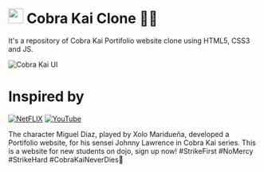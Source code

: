 # <img src="https://cdn.worldvectorlogo.com/logos/cobra-kia-logo.svg" height="30"> Cobra Kai Clone 🐍🥋
It's a repository of Cobra Kai Portifolio website clone using HTML5, CSS3 and JS. 

![Cobra Kai UI](https://user-images.githubusercontent.com/61624336/105786305-8d2aff00-5f5b-11eb-876f-80ead5b514f7.jpg)

# Inspired by
[![NetFLIX](https://img.shields.io/badge/-Netflix‍‍‍Series-000000?style=for-the-badge&logo=NetFlix&logoColor=E50914)](https://www.netflix.com/br/title/81002370)
[![YouTube](https://img.shields.io/badge/-YouTube-000?style=for-the-badge&logo=YouTube&logoColor=E50914)](https://youtu.be/NwGC2FUM1ig)

The character Miguel Diaz, played by Xolo Maridueña, developed a Portifolio website, for his sensei Johnny Lawrence in Cobra Kai series. This is a website for new students on dojo, sign up now! #StrikeFirst #NoMercy #StrikeHard #CobraKaiNeverDies🐍
